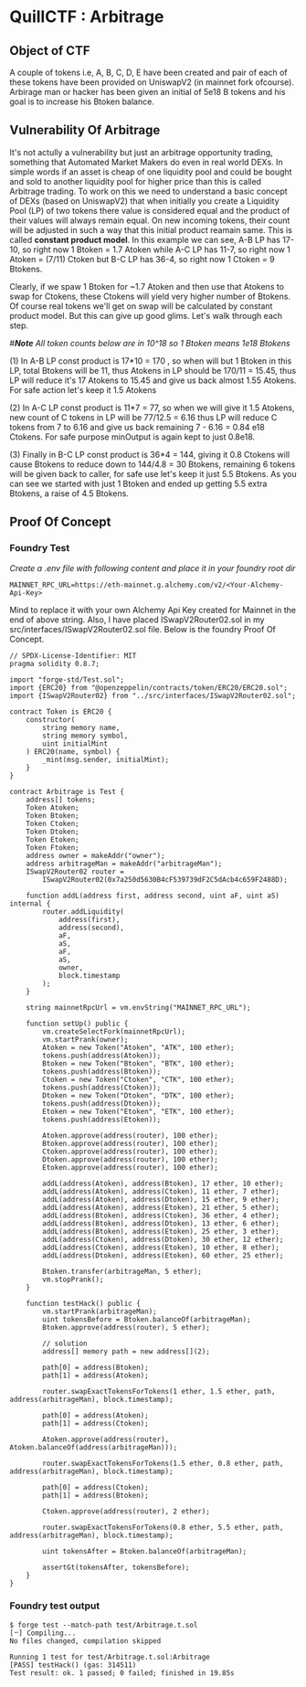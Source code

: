 # QuillCTF : Arbitrage

## Object of CTF
A couple of tokens i.e, A, B, C, D, E have been created and pair of each of these tokens have been provided on UniswapV2 (in mainnet fork ofcourse). Arbirage man or hacker has been given an initial of 5e18 B tokens and his goal is to increase his Btoken balance.

## Vulnerability Of Arbitrage
It's not actully a vulnerability but just an arbitrage opportunity trading, something that Automated Market Makers do even in real world DEXs. In simple words if an asset is cheap of one liquidity pool and could be bought and sold to another liquidity pool for higher price than this is called Arbitrage trading.
To work on this we need to understand a basic concept of DEXs (based on UniswapV2) that when initially you create a Liquidity Pool (LP) of two tokens there value is considered equal and the product of their values will always remain equal. On new incoming tokens, their count will be adjusted in such a way that this initial product reamain same. This is called **constant product model**.
In this example we can see, A-B LP has 17-10, so right now 1 Btoken = 1.7 Atoken
while A-C LP has 11-7, so right now 1 Atoken = (7/11) Ctoken
but B-C LP has 36-4, so right now 1 Ctoken = 9 Btokens.

Clearly, if we spaw 1 Btoken for ~1.7 Atoken and then use that Atokens to swap for Ctokens, these Ctokens will yield very higher number of Btokens. Of course real tokens we'll get on swap will be calculated by constant product model. But this can give up good glims. Let's walk through each step.

#***Note*** *All token counts below are in 10^18 so 1 Btoken means 1e18 Btokens*

(1) In A-B LP const product is 17*10 = 170 , so when will but 1 Btoken in this LP, total Btokens will be 11, thus Atokens in LP should be 170/11 = 15.45, thus LP will reduce it's 17 Atokens to 15.45 and give us back almost 1.55 Atokens. For safe action let's keep it 1.5 Atokens 

(2) In A-C LP const product is 11*7 = 77, so when we will give it 1.5 Atokens, new count of C tokens in LP will be 77/12.5 = 6.16 thus LP will reduce C tokens from 7 to 6.16 and give us back remaining 7 - 6.16 = 0.84 e18 Ctokens. For safe purpose minOutput is again kept to just 0.8e18.

(3) Finally in B-C LP const product is 36*4 = 144, giving it 0.8 Ctokens will cause Btokens to reduce down to 144/4.8 = 30 Btokens, remaining 6 tokens will be given back to caller, for safe use let's keep it just 5.5 Btokens.
As you can see we started with just 1 Btoken and ended up getting 5.5 extra Btokens, a raise of 4.5 Btokens.

## Proof Of Concept
### Foundry Test

*Create a .env file with following content and place it in your foundry root dir*

    MAINNET_RPC_URL=https://eth-mainnet.g.alchemy.com/v2/<Your-Alchemy-Api-Key>

Mind to replace it with your own Alchemy Api Key created for Mainnet in the end of above string. Also, I have placed ISwapV2Router02.sol in my src/interfaces/ISwapV2Router02.sol file. Below is the foundry Proof Of Concept.


    // SPDX-License-Identifier: MIT
    pragma solidity 0.8.7;
    
    import "forge-std/Test.sol";
    import {ERC20} from "@openzeppelin/contracts/token/ERC20/ERC20.sol";
    import {ISwapV2Router02} from "../src/interfaces/ISwapV2Router02.sol";
    
    contract Token is ERC20 {
        constructor(
            string memory name,
            string memory symbol,
            uint initialMint
        ) ERC20(name, symbol) {
            _mint(msg.sender, initialMint);
        }
    }
    
    contract Arbitrage is Test {
        address[] tokens;
        Token Atoken;
        Token Btoken;
        Token Ctoken;
        Token Dtoken;
        Token Etoken;
        Token Ftoken;
        address owner = makeAddr("owner");
        address arbitrageMan = makeAddr("arbitrageMan");
        ISwapV2Router02 router =
            ISwapV2Router02(0x7a250d5630B4cF539739dF2C5dAcb4c659F2488D);
    
        function addL(address first, address second, uint aF, uint aS) internal {
            router.addLiquidity(
                address(first),
                address(second),
                aF,
                aS,
                aF,
                aS,
                owner,
                block.timestamp
            );
        }
    
        string mainnetRpcUrl = vm.envString("MAINNET_RPC_URL");
    
        function setUp() public {
            vm.createSelectFork(mainnetRpcUrl);
            vm.startPrank(owner);
            Atoken = new Token("Atoken", "ATK", 100 ether);
            tokens.push(address(Atoken));
            Btoken = new Token("Btoken", "BTK", 100 ether);
            tokens.push(address(Btoken));
            Ctoken = new Token("Ctoken", "CTK", 100 ether);
            tokens.push(address(Ctoken));
            Dtoken = new Token("Dtoken", "DTK", 100 ether);
            tokens.push(address(Dtoken));
            Etoken = new Token("Etoken", "ETK", 100 ether);
            tokens.push(address(Etoken));
    
            Atoken.approve(address(router), 100 ether);
            Btoken.approve(address(router), 100 ether);
            Ctoken.approve(address(router), 100 ether);
            Dtoken.approve(address(router), 100 ether);
            Etoken.approve(address(router), 100 ether);
    
            addL(address(Atoken), address(Btoken), 17 ether, 10 ether);
            addL(address(Atoken), address(Ctoken), 11 ether, 7 ether);
            addL(address(Atoken), address(Dtoken), 15 ether, 9 ether);
            addL(address(Atoken), address(Etoken), 21 ether, 5 ether);
            addL(address(Btoken), address(Ctoken), 36 ether, 4 ether);
            addL(address(Btoken), address(Dtoken), 13 ether, 6 ether);
            addL(address(Btoken), address(Etoken), 25 ether, 3 ether);
            addL(address(Ctoken), address(Dtoken), 30 ether, 12 ether);
            addL(address(Ctoken), address(Etoken), 10 ether, 8 ether);
            addL(address(Dtoken), address(Etoken), 60 ether, 25 ether);
    
            Btoken.transfer(arbitrageMan, 5 ether);
            vm.stopPrank();
        }
    
        function testHack() public {
            vm.startPrank(arbitrageMan);
            uint tokensBefore = Btoken.balanceOf(arbitrageMan);
            Btoken.approve(address(router), 5 ether);
    
            // solution
            address[] memory path = new address[](2);
    
            path[0] = address(Btoken);
            path[1] = address(Atoken);
    
            router.swapExactTokensForTokens(1 ether, 1.5 ether, path, address(arbitrageMan), block.timestamp);
    
            path[0] = address(Atoken);
            path[1] = address(Ctoken);
    
            Atoken.approve(address(router), Atoken.balanceOf(address(arbitrageMan)));
    
            router.swapExactTokensForTokens(1.5 ether, 0.8 ether, path, address(arbitrageMan), block.timestamp);
    
            path[0] = address(Ctoken);
            path[1] = address(Btoken);
    
            Ctoken.approve(address(router), 2 ether);
    
            router.swapExactTokensForTokens(0.8 ether, 5.5 ether, path, address(arbitrageMan), block.timestamp);
    
            uint tokensAfter = Btoken.balanceOf(arbitrageMan);

            assertGt(tokensAfter, tokensBefore);
        }
    }

	

### Foundry test output
	$ forge test --match-path test/Arbitrage.t.sol
    [⠒] Compiling...
    No files changed, compilation skipped
    
    Running 1 test for test/Arbitrage.t.sol:Arbitrage
    [PASS] testHack() (gas: 314511)
    Test result: ok. 1 passed; 0 failed; finished in 19.85s
